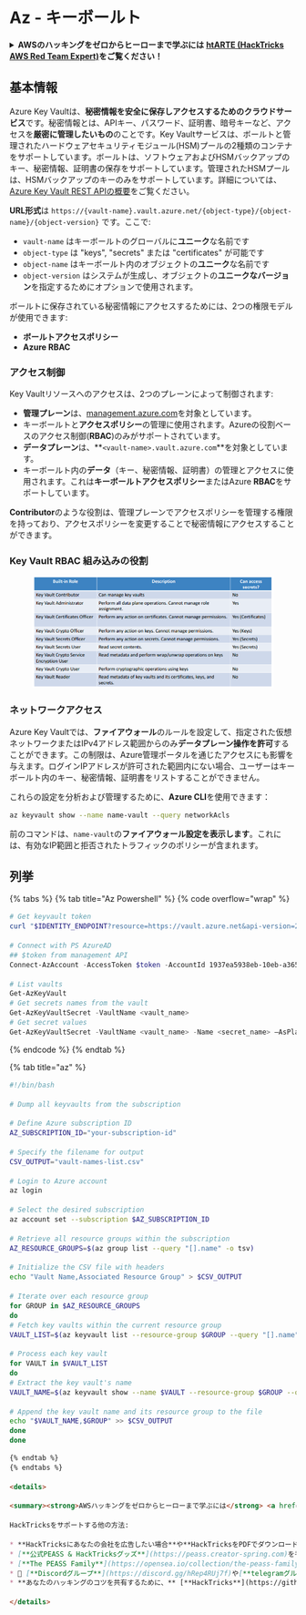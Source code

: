 # Az - キーボールト

<details>

<summary><strong>AWSのハッキングをゼロからヒーローまで学ぶには</strong> <a href="https://training.hacktricks.xyz/courses/arte"><strong>htARTE (HackTricks AWS Red Team Expert)</strong></a><strong>をご覧ください！</strong></summary>

HackTricksをサポートする他の方法:

* **HackTricksにあなたの会社を広告したい**、または**HackTricksをPDFでダウンロードしたい**場合は、[**サブスクリプションプラン**](https://github.com/sponsors/carlospolop)をチェックしてください！
* [**公式PEASS & HackTricksグッズ**](https://peass.creator-spring.com)を入手する
* [**PEASSファミリー**](https://opensea.io/collection/the-peass-family)を発見し、独占的な[**NFT**](https://opensea.io/collection/the-peass-family)のコレクションをご覧ください
* 💬 [**Discordグループ**](https://discord.gg/hRep4RUj7f)や[**テレグラムグループ**](https://t.me/peass)に**参加する**か、**Twitter** 🐦 [**@carlospolopm**](https://twitter.com/carlospolopm)を**フォロー**してください。
* **HackTricks**と[**HackTricks Cloud**](https://github.com/carlospolop/hacktricks-cloud)のgithubリポジトリにPRを提出して、あなたのハッキングのコツを共有してください。

</details>

## 基本情報

Azure Key Vaultは、**秘密情報を安全に保存しアクセスするためのクラウドサービス**です。秘密情報とは、APIキー、パスワード、証明書、暗号キーなど、アクセスを**厳密に管理したいもの**のことです。Key Vaultサービスは、ボールトと管理されたハードウェアセキュリティモジュール(HSM)プールの2種類のコンテナをサポートしています。ボールトは、ソフトウェアおよびHSMバックアップのキー、秘密情報、証明書の保存をサポートしています。管理されたHSMプールは、HSMバックアップのキーのみをサポートしています。詳細については、[Azure Key Vault REST APIの概要](https://learn.microsoft.com/en-us/azure/key-vault/general/about-keys-secrets-certificates)をご覧ください。

**URL形式**は `https://{vault-name}.vault.azure.net/{object-type}/{object-name}/{object-version}` です。ここで:

* `vault-name` はキーボールトのグローバルに**ユニーク**な名前です
* `object-type` は "keys", "secrets" または "certificates" が可能です
* `object-name` はキーボールト内のオブジェクトの**ユニーク**な名前です
* `object-version` はシステムが生成し、オブジェクトの**ユニークなバージョン**を指定するためにオプションで使用されます。



ボールトに保存されている秘密情報にアクセスするためには、2つの権限モデルが使用できます:

* **ボールトアクセスポリシー**
* **Azure RBAC**

### アクセス制御 <a href="#access-control" id="access-control"></a>

Key Vaultリソースへのアクセスは、2つのプレーンによって制御されます:

* **管理プレーン**は、[management.azure.com](http://management.azure.com/)を対象としています。
* キーボールトと**アクセスポリシー**の管理に使用されます。Azureの役割ベースのアクセス制御(**RBAC**)のみがサポートされています。
* **データプレーン**は、**`<vault-name>.vault.azure.com`**を対象としています。
* キーボールト内の**データ**（キー、秘密情報、証明書）の管理とアクセスに使用されます。これは**キーボールトアクセスポリシー**またはAzure **RBAC**をサポートしています。

**Contributor**のような役割は、管理プレーンでアクセスポリシーを管理する権限を持っており、アクセスポリシーを変更することで秘密情報にアクセスすることができます。

### Key Vault RBAC 組み込みの役割 <a href="#rbac-built-in-roles" id="rbac-built-in-roles"></a>

<figure><img src="../../.gitbook/assets/image (3).png" alt=""><figcaption></figcaption></figure>

### ネットワークアクセス

Azure Key Vaultでは、**ファイアウォール**のルールを設定して、指定された仮想ネットワークまたはIPv4アドレス範囲からのみ**データプレーン操作を許可**することができます。この制限は、Azure管理ポータルを通じたアクセスにも影響を与えます。ログインIPアドレスが許可された範囲内にない場合、ユーザーはキーボールト内のキー、秘密情報、証明書をリストすることができません。

これらの設定を分析および管理するために、**Azure CLI**を使用できます：
```bash
az keyvault show --name name-vault --query networkAcls
```
前のコマンドは、`name-vault`の**ファイアウォール設定を表示します**。これには、有効なIP範囲と拒否されたトラフィックのポリシーが含まれます。

## 列挙

{% tabs %}
{% tab title="Az Powershell" %}
{% code overflow="wrap" %}
```powershell
# Get keyvault token
curl "$IDENTITY_ENDPOINT?resource=https://vault.azure.net&api-version=2017-09-01" -H secret:$IDENTITY_HEADER

# Connect with PS AzureAD
## $token from management API
Connect-AzAccount -AccessToken $token -AccountId 1937ea5938eb-10eb-a365-10abede52387 -KeyVaultAccessToken $keyvaulttoken

# List vaults
Get-AzKeyVault
# Get secrets names from the vault
Get-AzKeyVaultSecret -VaultName <vault_name>
# Get secret values
Get-AzKeyVaultSecret -VaultName <vault_name> -Name <secret_name> –AsPlainText
```
{% endcode %}
{% endtab %}

{% tab title="az" %}
```bash
#!/bin/bash

# Dump all keyvaults from the subscription

# Define Azure subscription ID
AZ_SUBSCRIPTION_ID="your-subscription-id"

# Specify the filename for output
CSV_OUTPUT="vault-names-list.csv"

# Login to Azure account
az login

# Select the desired subscription
az account set --subscription $AZ_SUBSCRIPTION_ID

# Retrieve all resource groups within the subscription
AZ_RESOURCE_GROUPS=$(az group list --query "[].name" -o tsv)

# Initialize the CSV file with headers
echo "Vault Name,Associated Resource Group" > $CSV_OUTPUT

# Iterate over each resource group
for GROUP in $AZ_RESOURCE_GROUPS
do
# Fetch key vaults within the current resource group
VAULT_LIST=$(az keyvault list --resource-group $GROUP --query "[].name" -o tsv)

# Process each key vault
for VAULT in $VAULT_LIST
do
# Extract the key vault's name
VAULT_NAME=$(az keyvault show --name $VAULT --resource-group $GROUP --query "name" -o tsv)

# Append the key vault name and its resource group to the file
echo "$VAULT_NAME,$GROUP" >> $CSV_OUTPUT
done
done
```
```markdown
{% endtab %}
{% endtabs %}

<details>

<summary><strong>AWSハッキングをゼロからヒーローまで学ぶには</strong> <a href="https://training.hacktricks.xyz/courses/arte"><strong>htARTE (HackTricks AWS Red Team Expert)</strong></a><strong>をチェック！</strong></summary>

HackTricksをサポートする他の方法:

* **HackTricksにあなたの会社を広告したい場合**や**HackTricksをPDFでダウンロードしたい場合**は、[**サブスクリプションプラン**](https://github.com/sponsors/carlospolop)をチェックしてください！
* [**公式PEASS & HackTricksグッズ**](https://peass.creator-spring.com)を手に入れよう
* [**The PEASS Family**](https://opensea.io/collection/the-peass-family)を発見し、独占的な[**NFTs**](https://opensea.io/collection/the-peass-family)のコレクションをチェックしてください
* 💬 [**Discordグループ**](https://discord.gg/hRep4RUj7f)や[**telegramグループ**](https://t.me/peass)に**参加するか**、**Twitter** 🐦 [**@carlospolopm**](https://twitter.com/carlospolopm)で**フォローしてください。**
* **あなたのハッキングのコツを共有するために、** [**HackTricks**](https://github.com/carlospolop/hacktricks) と [**HackTricks Cloud**](https://github.com/carlospolop/hacktricks-cloud) のgithubリポジトリにPRを提出してください。

</details>
```
